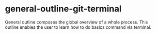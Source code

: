 # general-outline-git-terminal
General outline composes the global overview of a whole process. This outline enables the user to learn how to do basics command via terminal.

